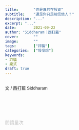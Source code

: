 ```yaml
---
title:       "你是真的在投資"
subtitle:    "還是你只是相信他人？"
description: "..."
excerpt: "..."
date:        2021-09-22
author: "Siddharam｜西打藍"
cover:       ""
image:       ""
tags:        ["詐騙"]
categories:  ["慢慢想"]
keywords:
- 詐騙
- 龐式
draft: true
---
```


<article style="font-family: 'Noto Sans TC', '微軟正黑體', sans-serif; font-weight: 300;">

<br>文 / 西打藍 Siddharam<br><br>

<!-- 看到文，想起大學曾被拉去當直銷，而近年在速食店，仍常看見有「老師」分享賺錢秘訣給「韭菜」
我近年開始有許多合作、創業、技術投資，分享很簡單的幾點，能最大避免上當受騙 -->




<!-- 經常在便利商店、速食店看到韭菜

懂投資

1.被騙要趁早
我鼓勵大家早點相信人，早點被小小騙過一次，就懂了
我小時候就被詐騙過點數、大學被拉進直銷浪費時間、從此就不

2.最壞打算
知道自己最大損失，例如投入下去的錢、時間


簽借據，之前朋友借錢，都會寫借據，加上日期與時間，甚至告知共同朋友

3.有底線，做這件事的目的是什麼？賺錢嗎？要賺多少？花多少時間？

4.知道話術，例如最近看房子，最常說的是看房子就是看磁場，別看十幾二十間早點下訂、現在是最好買房時機、

理性

貪字變貧字


相信人

懶惰，不查證、不思考，相信人不會騙我
僥倖，我竟然知道這件好康。我內心一直記得一句話：若連我都能收到內線消息，那它還算是內線消息嗎？
貪，賺越多越好，沒設底線

在不付出過多成本下，我可以最大程度相信人。若有關時間與金錢，我會最大程度謹慎。

 -->




<br><br><br>

</article>

<div style="color: #bfbfbf; font-size: 15px;" id="busuanzi_container_page_pv">
  閱讀量<span id="busuanzi_value_page_pv"></span>次
</div>

<script src="../../js/post.js"></script>





